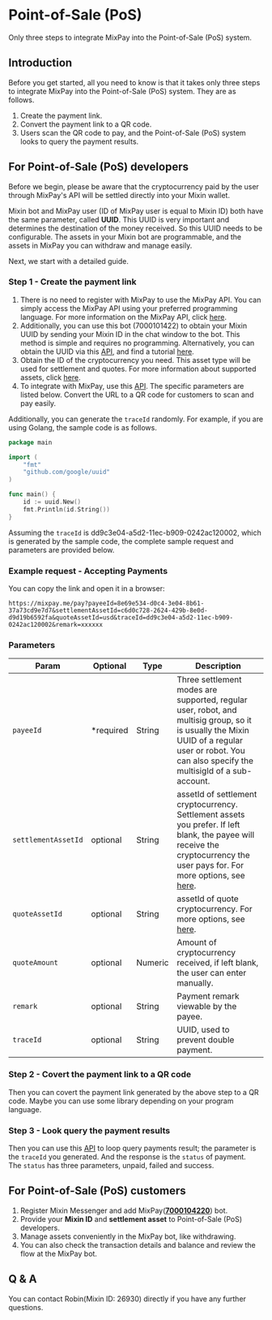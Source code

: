 # Point-of-Sale (PoS)


Only three steps to integrate MixPay into the Point-of-Sale (PoS) system.

## Introduction

Before you get started, all you need to know is that it takes only three steps to integrate MixPay into the Point-of-Sale (PoS) system. They are as follows.

1.  Create the payment link.
2.  Convert the payment link to a QR code.
3.  Users scan the QR code to pay, and the Point-of-Sale (PoS) system looks to query the payment results.


## For Point-of-Sale (PoS) developers

Before we begin, please be aware that the cryptocurrency paid by the user through MixPay's API will be settled directly into your Mixin wallet.

Mixin bot and MixPay user (ID of MixPay user is equal to Mixin ID) both have the same parameter, called **UUID**. This UUID is very important and determines the destination of the money received. So this UUID needs to be configurable. The assets in your Mixin bot are programmable, and the assets in MixPay you can withdraw and manage easily.

Next, we start with a detailed guide.

### Step 1 - Create the payment link

1. There is no need to register with MixPay to use the MixPay API. You can simply access the MixPay API using your preferred programming language. For more information on the MixPay API, click  [here](/api/overview).
2. Additionally, you can use this bot (7000101422) to obtain your Mixin UUID by sending your Mixin ID in the chat window to the bot. This method is simple and requires no programming. Alternatively, you can obtain the UUID via this [API](https://developers.mixin.one/docs/api/users/search), and find a tutorial [here](https://developers.mixin.one/docs/dapp/getting-started/create-dapp).
3. Obtain the ID of the cryptocurrency you need. This asset type will be used for settlement and quotes. For more information about supported assets, click [here](/guides/assets).
4. To integrate with MixPay, use this [API](/api/payments/pay). The specific parameters are listed below. Convert the URL to a QR code for customers to scan and pay easily.

Additionally, you can generate the `traceId` randomly. For example, if you are using Golang, the sample code is as follows.

```go
package main

import (
    "fmt"
    "github.com/google/uuid"
)

func main() {
    id := uuid.New()
    fmt.Println(id.String())
}
```

Assuming the `traceId` is dd9c3e04-a5d2-11ec-b909-0242ac120002, which is generated by the sample code, the complete sample request and parameters are provided below.

### Example request - Accepting Payments

You can copy the link and open it in a browser:

```
https://mixpay.me/pay?payeeId=8e69e534-d0c4-3e04-8b61-37a73cd9e7d7&settlementAssetId=c6d0c728-2624-429b-8e0d-d9d19b6592fa&quoteAssetId=usd&traceId=dd9c3e04-a5d2-11ec-b909-0242ac120002&remark=xxxxxx
```

### Parameters

|  Param | Optional | Type | Description |
| --- | --- | --- | --- |
| `payeeId` | <span class="required">*required</span> | String | Three settlement modes are supported, regular user, robot, and multisig group, so it is usually the Mixin UUID of a regular user or robot. You can also specify the multisigId of a sub-account. |
| `settlementAssetId` | optional |  String | assetId of settlement cryptocurrency. Settlement assets you prefer. If left blank, the payee will receive the cryptocurrency the user pays for. For more options, see [here](/api/assets/settlement-assets). |
| `quoteAssetId` | optional |  String | assetId of quote cryptocurrency. For more options, see [here](/api/assets/quote-assets).|
| `quoteAmount` | optional |  Numeric | Amount of cryptocurrency received, if left blank, the user can enter manually. |
| `remark` | optional |  String | Payment remark viewable by the payee. |
| `traceId` | optional |  String | UUID, used to prevent double payment. |

### Step 2 - Covert the payment link to a QR code

Then you can covert the payment link generated by the above step to a QR code. Maybe you can use some library depending on your program language.

### Step 3 - Look query the payment results

Then you can use this [API](/api/payments/payments-results) to loop query payments result; the parameter is the `traceId` you generated. And the response is the `status` of payment. The `status` has three parameters, unpaid, failed and success.

## For Point-of-Sale (PoS) customers

1.  Register Mixin Messenger and add MixPay(**[7000104220](https://mixin.one/codes/e836b0e7-96a7-4fc9-a79f-1f795ca4d6fa)**) bot.
2.  Provide your **Mixin ID** and **settlement asset** to Point-of-Sale (PoS) developers.
3.  Manage assets conveniently in the MixPay bot, like withdrawing.
4.  You can also check the transaction details and balance and review the flow at the MixPay bot.

## Q & A

You can contact Robin(Mixin ID: 26930) directly if you have any further questions.
